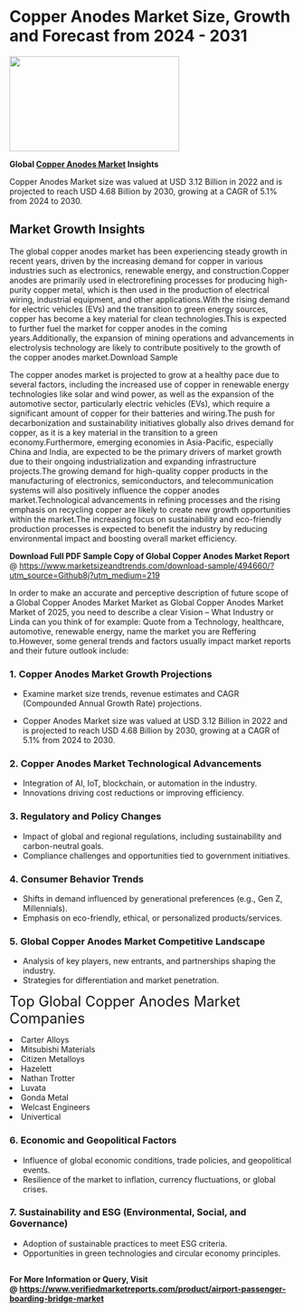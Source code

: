 <H1>Copper Anodes Market Size, Growth and Forecast from 2024 - 2031</H1><img class="aligncenter size-medium wp-image-584254" src="https://thirdeyenews.in/wp-content/uploads/2024/09/Global-Market-Research-300x168.jpeg" alt="" width="300" height="168" /><p><strong>Global&nbsp;<a href="https://www.marketsizeandtrends.com/download-sample/494660/?utm_source=Github8j?utm_medium=219">Copper Anodes Market</a> Insights</strong></p><p>Copper Anodes Market size was valued at USD 3.12 Billion in 2022 and is projected to reach USD 4.68 Billion by 2030, growing at a CAGR of 5.1% from 2024 to 2030.</p><p><h2>Market Growth Insights</h2> <p>The global copper anodes market has been experiencing steady growth in recent years, driven by the increasing demand for copper in various industries such as electronics, renewable energy, and construction.Copper anodes are primarily used in electrorefining processes for producing high-purity copper metal, which is then used in the production of electrical wiring, industrial equipment, and other applications.With the rising demand for electric vehicles (EVs) and the transition to green energy sources, copper has become a key material for clean technologies.This is expected to further fuel the market for copper anodes in the coming years.Additionally, the expansion of mining operations and advancements in electrolysis technology are likely to contribute positively to the growth of the copper anodes market.Download Sample</p> <p>The copper anodes market is projected to grow at a healthy pace due to several factors, including the increased use of copper in renewable energy technologies like solar and wind power, as well as the expansion of the automotive sector, particularly electric vehicles (EVs), which require a significant amount of copper for their batteries and wiring.The push for decarbonization and sustainability initiatives globally also drives demand for copper, as it is a key material in the transition to a green economy.Furthermore, emerging economies in Asia-Pacific, especially China and India, are expected to be the primary drivers of market growth due to their ongoing industrialization and expanding infrastructure projects.The growing demand for high-quality copper products in the manufacturing of electronics, semiconductors, and telecommunication systems will also positively influence the copper anodes market.Technological advancements in refining processes and the rising emphasis on recycling copper are likely to create new growth opportunities within the market.The increasing focus on sustainability and eco-friendly production processes is expected to benefit the industry by reducing environmental impact and boosting overall market efficiency.</p><p><span class=""><strong>Download Full PDF Sample Copy of Global Copper Anodes Market Report</strong> @ <a href="https://www.marketsizeandtrends.com/download-sample/494660/?utm_source=Github8j?utm_medium=219" target="_blank">https://www.marketsizeandtrends.com/download-sample/494660/?utm_source=Github8j?utm_medium=219</a></span></p><p>In order to make an accurate and perceptive description of future scope of a Global&nbsp;Copper Anodes Market Market as Global&nbsp;Copper Anodes Market Market of 2025, you need to describe a clear Vision &ndash; What Industry or Linda can you think of for example: Quote from a Technology, healthcare, automotive, renewable energy, name the market you are Reffering to.However, some general trends and factors usually impact market reports and their future outlook include:</p><h3>1.&nbsp;<strong>Copper Anodes Market Growth Projections</strong></h3><ul><li>Examine market size trends, revenue estimates and CAGR (Compounded Annual Growth Rate) projections.</li><li><p>Copper Anodes Market size was valued at USD 3.12 Billion in 2022 and is projected to reach USD 4.68 Billion by 2030, growing at a CAGR of 5.1% from 2024 to 2030.</p></li></ul><h3>2.&nbsp;<strong>Copper Anodes Market Technological Advancements</strong></h3><ul><li>Integration of AI, IoT, blockchain, or automation in the industry.</li><li>Innovations driving cost reductions or improving efficiency.</li></ul><h3>3.&nbsp;<strong>Regulatory and Policy Changes</strong></h3><ul><li>Impact of global and regional regulations, including sustainability and carbon-neutral goals.</li><li>Compliance challenges and opportunities tied to government initiatives.</li></ul><h3>4.&nbsp;<strong>Consumer Behavior Trends</strong></h3><ul><li>Shifts in demand influenced by generational preferences (e.g., Gen Z, Millennials).</li><li>Emphasis on eco-friendly, ethical, or personalized products/services.</li></ul><h3>5.&nbsp;<strong>Global Copper Anodes Market Competitive Landscape</strong></h3><ul><li>Analysis of key players, new entrants, and partnerships shaping the industry.</li><li>Strategies for differentiation and market penetration.</li></ul><p data-pm-slice="1 1 []"><span style="color: inherit; font-family: inherit; font-size: 25px;">Top Global Copper Anodes Market Companies</span></p><div class="" data-test-id=""><p><li>Carter Alloys</li><li> Mitsubishi Materials</li><li> Citizen Metalloys</li><li> Hazelett</li><li> Nathan Trotter</li><li> Luvata</li><li> Gonda Metal</li><li> Welcast Engineers</li><li> Univertical</li></p></div><h3>6.&nbsp;<strong>Economic and Geopolitical Factors</strong></h3><ul><li>Influence of global economic conditions, trade policies, and geopolitical events.</li><li>Resilience of the market to inflation, currency fluctuations, or global crises.</li></ul><h3>7.&nbsp;<strong>Sustainability and ESG (Environmental, Social, and Governance)</strong></h3><ul><li>Adoption of sustainable practices to meet ESG criteria.</li><li>Opportunities in green technologies and circular economy principles.</li></ul><h2><strong style="font-size: 14px;">For More Information or Query, Visit @&nbsp;</strong><a style="background-color: #ffffff; font-size: 14px;" href="https://www.marketsizeandtrends.com/report/copper-anodes-market/" target="_blank">https://www.verifiedmarketreports.com/product/airport-passenger-boarding-bridge-market</a></h2>